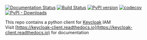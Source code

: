 [![Documentation Status](https://readthedocs.org/projects/keycloak-client/badge/?version=latest)](https://keycloak-client.readthedocs.io/en/latest/?badge=latest)
[![Build Status](https://travis-ci.com/akhilputhiry/keycloak-client.svg?branch=master)](https://travis-ci.com/akhilputhiry/keycloak-client)
[![PyPI version](https://badge.fury.io/py/keycloak.svg)](https://badge.fury.io/py/keycloak)
[![codecov](https://codecov.io/gh/akhilputhiry/keycloak-client/branch/master/graph/badge.svg)](https://codecov.io/gh/akhilputhiry/keycloak-client)
[![PyPI - Downloads](https://img.shields.io/pypi/dm/keycloak.svg)](https://pypistats.org/packages/keycloak)

This repo contains a python client for [Keycloak](https://www.keycloak.org/) IAM   
Visit [https://keycloak-client.readthedocs.io](https://keycloak-client.readthedocs.io) for documentation
